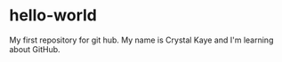 # hello-world
My first repository for git hub.
My name is Crystal Kaye and I'm learning about GitHub.
